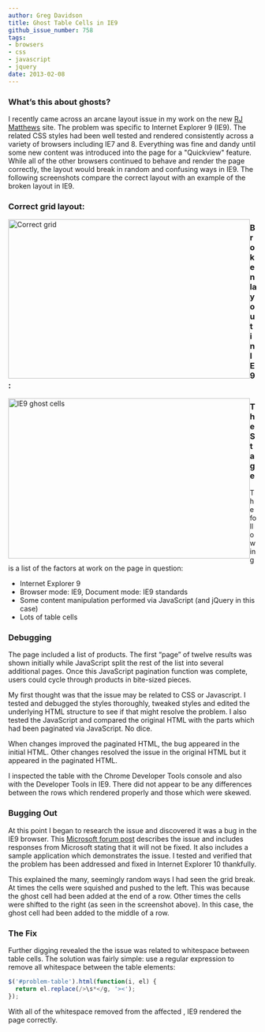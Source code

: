 ```yaml
---
author: Greg Davidson
title: Ghost Table Cells in IE9
github_issue_number: 758
tags:
- browsers
- css
- javascript
- jquery
date: 2013-02-08
---
```




### What’s this about ghosts?

I recently came across an arcane layout issue in my work on the new [RJ Matthews](https://www.rjmatthews.com/) site. The problem was specific to Internet Explorer 9 (IE9). The related CSS styles had been well tested and rendered consistently across a variety of browsers including IE7 and 8. Everything was fine and dandy until some new content was introduced into the page for a "Quickview" feature. While all of the other browsers continued to behave and render the page correctly, the layout would break in random and confusing ways in IE9. The following screenshots compare the correct layout with an example of the broken layout in IE9.

### Correct grid layout:

<img alt="Correct grid" border="0" height="323" src="/blog/2013/02/ghost-table-cells-in-ie9/image-0.png" style="float:left;" title="correct-grid.png" width="490"/>  

### Broken layout in IE9:

<img alt="IE9 ghost cells" border="0" height="325" src="/blog/2013/02/ghost-table-cells-in-ie9/image-1.png" style="float:left;" title="IE9-ghost-cells.png" width="490"/>   

### The Stage

The following is a list of the factors at work on the page in question:

- Internet Explorer 9
- Browser mode: IE9, Document mode: IE9 standards
- Some content manipulation performed via JavaScript (and jQuery in this case)
- Lots of table cells

### Debugging

The page included a list of products. The first “page” of twelve results was shown initially while JavaScript split the rest of the list into several additional pages. Once this JavaScript pagination function was complete, users could cycle through products in bite-sized pieces.

My first thought was that the issue may be related to CSS or Javascript. I tested and debugged the styles thoroughly, tweaked styles and edited the underlying HTML structure to see if that might resolve the problem. I also tested the JavaScript and compared the original HTML with the parts which had been paginated via JavaScript. No dice.

When changes improved the paginated HTML, the bug appeared in the initial HTML. Other changes resolved the issue in the original HTML but it appeared in the paginated HTML.

I inspected the table with the Chrome Developer Tools console and also with the Developer Tools in IE9. There did not appear to be any differences between the rows which rendered properly and those which were skewed.

### Bugging Out

At this point I began to research the issue and discovered it was a bug in the IE9 browser. This [Microsoft forum post](https://docs.microsoft.com/en-us/collaborate/connect-redirect) describes the issue and includes responses from Microsoft stating that it will not be fixed. It also includes a sample application which demonstrates the issue. I tested and verified that the problem has been addressed and fixed in Internet Explorer 10 thankfully.

This explained the many, seemingly random ways I had seen the grid break. At times the cells were squished and pushed to the left. This was because the ghost cell had been added at the end of a row. Other times the cells were shifted to the right (as seen in the screenshot above). In this case, the ghost cell had been added to the middle of a row.

### The Fix

Further digging revealed the the issue was related to whitespace between table cells. The solution was fairly simple: use a regular expression to remove all whitespace between the table elements: 

```javascript
$('#problem-table').html(function(i, el) {
  return el.replace(/>\s*</g, '><');
});
```

With all of the whitespace removed from the affected <table>, IE9 rendered the page correctly.


